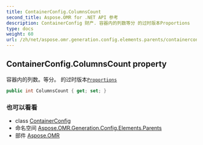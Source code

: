 ```yaml
---
title: ContainerConfig.ColumnsCount
second_title: Aspose.OMR for .NET API 参考
description: ContainerConfig 财产. 容器内的列数等分 的过时版本Proportions
type: docs
weight: 60
url: /zh/net/aspose.omr.generation.config.elements.parents/containerconfig/columnscount/
---
```

## ContainerConfig.ColumnsCount property

容器内的列数。等分。 的过时版本[`Proportions`](../proportions/)

```csharp
public int ColumnsCount { get; set; }
```

### 也可以看看

* class [ContainerConfig](../)
* 命名空间 [Aspose.OMR.Generation.Config.Elements.Parents](../../containerconfig/)
* 部件 [Aspose.OMR](../../../)


